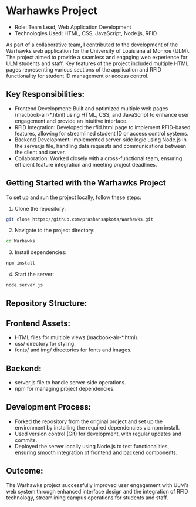 # Warhawks Project
- Role: Team Lead, Web Application Development
- Technologies Used: HTML, CSS, JavaScript, Node.js, RFID

As part of a collaborative team, I contributed to the development of the Warhawks web application for the University of Louisiana at Monroe (ULM). The project aimed to provide a seamless and engaging web experience for ULM students and staff. Key features of the project included multiple HTML pages representing various sections of the application and RFID functionality for student ID management or access control.

## Key Responsibilities:
- Frontend Development: Built and optimized multiple web pages (macbook-air-*.html) using HTML, CSS, and JavaScript to enhance user engagement and provide an intuitive interface.
- RFID Integration: Developed the rfid.html page to implement RFID-based features, allowing for streamlined student ID or access control systems.
- Backend Development: Implemented server-side logic using Node.js in the server.js file, handling data requests and communications between the client and server.
- Collaboration: Worked closely with a cross-functional team, ensuring efficient feature integration and meeting project deadlines.

## Getting Started with the Warhawks Project

To set up and run the project locally, follow these steps:

1. Clone the repository:

```bash
git clone https://github.com/prashansapkota/Warhawks.git 

```
2. Navigate to the project directory:
```bash
cd Warhawks
```
3. Install dependencies:
```bash
npm install
```
4. Start the server:
```bash
node server.js
```


## Repository Structure:
## Frontend Assets:
- HTML files for multiple views (macbook-air-*.html).
- css/ directory for styling.
- fonts/ and img/ directories for fonts and images.

## Backend:
- server.js file to handle server-side operations.
- npm for managing project dependencies.

## Development Process:
- Forked the repository from the original project and set up the environment by installing the required dependencies via npm install.
- Used version control (Git) for development, with regular updates and commits.
- Deployed the server locally using Node.js to test functionalities, ensuring smooth integration of frontend and backend components.

## Outcome:
The Warhawks project successfully improved user engagement with ULM’s web system through enhanced interface design and the integration of RFID technology, streamlining campus operations for students and staff.

